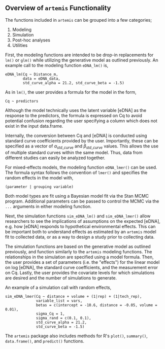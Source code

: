 ## Overview of `artemis` Functionality

The functions included in `artemis` can be grouped into a few
categories; 

  1. Modeling 
  2. Simulation
  3. Post-hoc analyses
  4. Utilities


First, the modeling functions are intended to be drop-in replacements
for `lm()` or `glm()` while utilizing the generative model as outlined
previously. An example call to the modeling function `eDNA_lm()` is,

```
eDNA_lm(Cq ~ Distance_m, 
        data = eDNA_data,
        std_curve_alpha = 21.2, std_curve_beta = -1.5)

```

As in `lm()`, the user provides a formula for the model in the form,

```
Cq ~ predictors
```

Although the model technically uses the latent variable [eDNA] as the
response to the predictors, the formula is expressed on Cq to avoid
potential confusion regarding the user specifying a column which does
not exist in the input data.frame. 

Internally, the conversion between Cq and [eDNA] is conducted using
standard curve coefficients provided by the user. Importantly, these
can be specified as a vector of $\alpha_{std\_curve}$ and
$\beta_{std\_curve}$ values. This allows the use of multiple standard
curves within the same model. Thus, data from different studies can
easily be analyzed together.

For mixed-effects models, the modeling function `eDNA_lmer()` can be
used. The formula syntax follows the convention of `lmer()` and
specifies the random effects in the model with,

```
(parameter | grouping variable)

```

Both model types are fit using a Bayesian model fit via the Stan MCMC
program. Additional parameters can be passed to control the MCMC via
the `...` arguments in either modeling function.

Next, the simulation functions `sim_eDNA_lm()` and
`sim_eDNA_lmer()` allow researchers to see the implications of
assumptions on the expected [eDNA], e.g. how [eDNA] responds to
hypothetical environmental effects. This can be important both to
understand effects as estimated by an `artemis` model fit to collected
data, or as a way to design a study prior to collecting data.

The simulation functions are based on the generative model as outlined
previously, and function similarly to the `artemis` modeling
functions. The relationships in the simulation are specified using a
model formula. Then, the user provides a set of parameters (i.e. the
"effects") for the linear model on log [eDNA], the standard curve
coefficients, and the measurement error on Cq. Lastly, the user
provides the covariate levels for which simulations are desired and
the number of simulations to generate.

An example of a simulation call with random effects,

```
sim_eDNA_lmer(Cq ~ distance + volume + (1|rep) + (1|tech_rep),
              variable_list = vars,
              betas = c(intercept = -10.6, distance = -0.05, volume = 0.01),
              sigma_Cq = 1,
              sigma_rand = c(0.1, 0.1), 
              std_curve_alpha = 21.2,
              std_curve_beta = -1.5)

```

The `artemis` package also includes methods for R's `plot()`,
`summary()`, `data.frame()`, and `predict()` functions.

